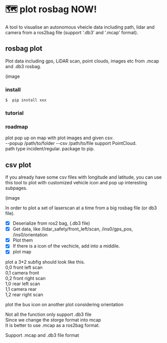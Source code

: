 # 🗺️ plot rosbag NOW!

A tool to visualise an autonomous vheicle data including path, lidar and camera from a ros2bag file (support '.db3' and '.mcap' format).   

## rosbag plot
Plot data including gps, LiDAR scan, point clouds, images etc from .mcap and .db3 rosbag.

(image
### install
```
$  pip install xxx
```
### tutorial

### roadmap
plot pop up on map with plot images and given csv.  
    --popup /path/to/folder --csv /path/to/file
support PointCloud.  
path type incident/regular. 
package to pip.  


## csv plot
If you already have some csv files with longitude and latitude, you can use this tool to plot with customized vehicle icon and pop up interesting subpages.

(image


In order to plot a set of laserscan at a time from a big rosbag file (or db3 file).

- [x] Deserialize from ros2 bag, (.db3 file)
- [x] Get data, like /lidar_safety/front_left/scan, /ins0/gps_pos, /ins0/orientation
- [x] Plot them
- [x] If there is a icon of the vechicle, add into a middile.
- [x] plot map

plot a 3*2 subfig should look like this.    
0,0 front left scan   
0,1 camera front   
0,2 front right scan   
1,0 rear left scan   
1,1 camera rear    
1,2 rear right scan   

plot the bus icon on another plot considering orientation

Not all the function only support .db3 file   
Since we change the storge format into mcap   
It is better to use .mcap as a ros2bag format.   

Support .mcap and .db3 file format

